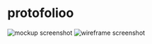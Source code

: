 # protofolioo
![mockup screenshot](https://user-images.githubusercontent.com/108790799/182000357-70d7893f-8e4f-42c9-8ccd-243d70e6599c.png)
![wireframe screenshot](https://user-images.githubusercontent.com/108790799/182000458-85272059-e8d0-4ef3-bf38-2b30618756c1.png)
